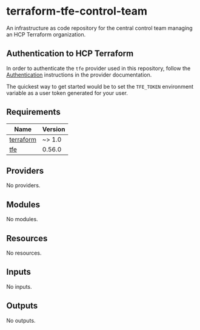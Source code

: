 # terraform-tfe-control-team
An infrastructure as code repository for the central control team managing an HCP Terraform organization.

## Authentication to HCP Terraform
In order to authenticate the `tfe` provider used in this repository, follow the [Authentication](https://registry.terraform.io/providers/hashicorp/tfe/latest/docs#authentication)
instructions in the provider documentation.

The quickest way to get started would be to set the `TFE_TOKEN` environment variable as a user token generated
for your user.

<!-- BEGIN_TF_DOCS -->
## Requirements

| Name | Version |
|------|---------|
| <a name="requirement_terraform"></a> [terraform](#requirement\_terraform) | ~> 1.0 |
| <a name="requirement_tfe"></a> [tfe](#requirement\_tfe) | 0.56.0 |

## Providers

No providers.

## Modules

No modules.

## Resources

No resources.

## Inputs

No inputs.

## Outputs

No outputs.
<!-- END_TF_DOCS -->
